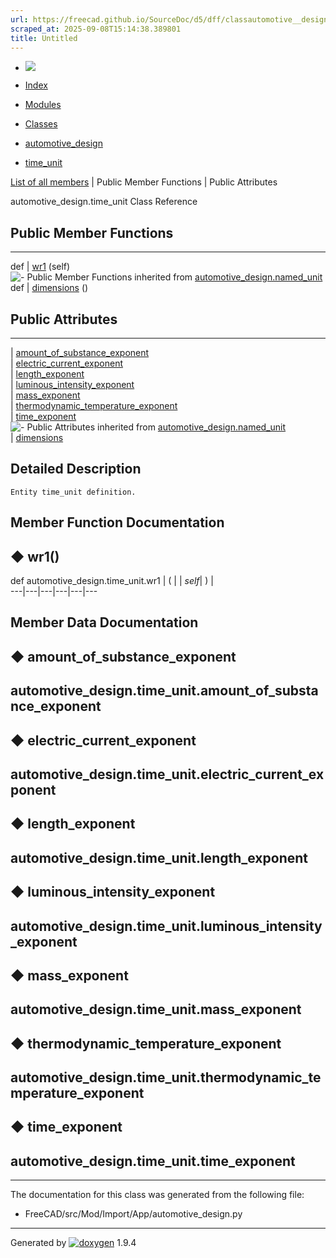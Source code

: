 ```yaml
---
url: https://freecad.github.io/SourceDoc/d5/dff/classautomotive__design_1_1time__unit.html
scraped_at: 2025-09-08T15:14:38.389801
title: Untitled
---
```


  * [ ![](https://www.freecad.org/svg/logo-freecad.svg) ](https://freecadweb.org "FreeCAD")
  * [Index](../../index.html "Index")
  * [Modules](../../modules.html "Modules list")
  * [Classes](../../annotated.html "Annotated list")

  * [automotive_design](../../d4/ddf/namespaceautomotive__design.html)
  * [time_unit](../../d5/dff/classautomotive__design_1_1time__unit.html)

[List of all members](../../d6/d65/classautomotive__design_1_1time__unit-members.html) | Public Member Functions | Public Attributes

automotive_design.time_unit Class Reference

##  Public Member Functions  
  
---  
def | [wr1](../../d5/dff/classautomotive__design_1_1time__unit.html#aff48229fa3beb04335df3b3f703059e6) (self)  
![-](../../closed.png) Public Member Functions inherited from
[automotive_design.named_unit](../../dc/d88/classautomotive__design_1_1named__unit.html)  
def | [dimensions](../../dc/d88/classautomotive__design_1_1named__unit.html#a40f731340272ea5a24e11edf955bb41c) ()  
  
##  Public Attributes  
  
---  
|
[amount_of_substance_exponent](../../d5/dff/classautomotive__design_1_1time__unit.html#ac5accf3b68ae8a33d487f3f65005a437)  
|
[electric_current_exponent](../../d5/dff/classautomotive__design_1_1time__unit.html#afd3be59263a66e5849f81ea60b7421e7)  
|
[length_exponent](../../d5/dff/classautomotive__design_1_1time__unit.html#a072894ec69ad20c49ca3440207841ab9)  
|
[luminous_intensity_exponent](../../d5/dff/classautomotive__design_1_1time__unit.html#a7d0b5f57ba5bcb1d7ce1240eee7d019c)  
|
[mass_exponent](../../d5/dff/classautomotive__design_1_1time__unit.html#a8604dfc3fb9e9a694162fc025d8c3211)  
|
[thermodynamic_temperature_exponent](../../d5/dff/classautomotive__design_1_1time__unit.html#ad1177896ee223963675a714368cf6009)  
|
[time_exponent](../../d5/dff/classautomotive__design_1_1time__unit.html#aee6cbe6c6f0ab40ccc7ce6640fc5d193)  
![-](../../closed.png) Public Attributes inherited from
[automotive_design.named_unit](../../dc/d88/classautomotive__design_1_1named__unit.html)  
|
[dimensions](../../dc/d88/classautomotive__design_1_1named__unit.html#a9ae02e600639e046ec9d68ab196ea5ce)  
  
## Detailed Description

    
    
    Entity time_unit definition.

## Member Function Documentation

## ◆ wr1()

def automotive_design.time_unit.wr1  | ( |  | _self_| ) |   
---|---|---|---|---|---  
  
## Member Data Documentation

## ◆ amount_of_substance_exponent

automotive_design.time_unit.amount_of_substance_exponent  
---  
  
## ◆ electric_current_exponent

automotive_design.time_unit.electric_current_exponent  
---  
  
## ◆ length_exponent

automotive_design.time_unit.length_exponent  
---  
  
## ◆ luminous_intensity_exponent

automotive_design.time_unit.luminous_intensity_exponent  
---  
  
## ◆ mass_exponent

automotive_design.time_unit.mass_exponent  
---  
  
## ◆ thermodynamic_temperature_exponent

automotive_design.time_unit.thermodynamic_temperature_exponent  
---  
  
## ◆ time_exponent

automotive_design.time_unit.time_exponent  
---  
  
* * *

The documentation for this class was generated from the following file:

  * FreeCAD/src/Mod/Import/App/automotive_design.py

* * *

Generated by
[![doxygen](../../doxygen.svg)](https://www.doxygen.org/index.html) 1.9.4

